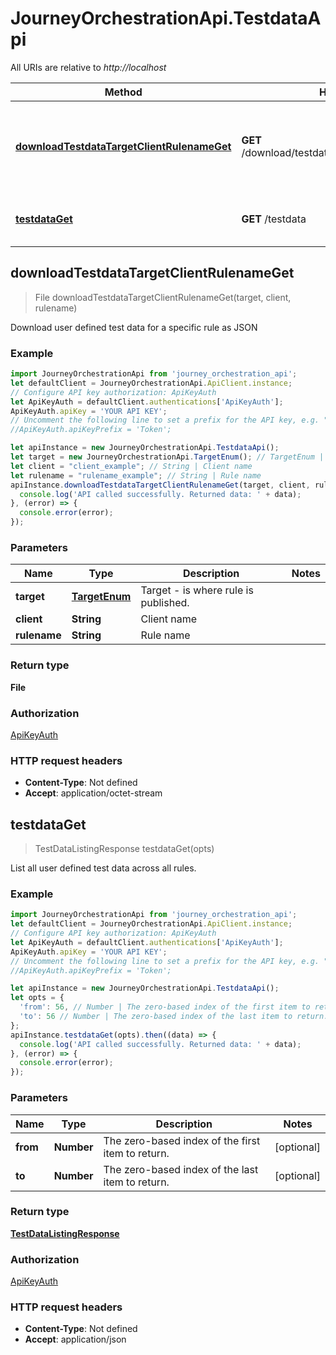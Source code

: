 # JourneyOrchestrationApi.TestdataApi

All URIs are relative to *http://localhost*

Method | HTTP request | Description
------------- | ------------- | -------------
[**downloadTestdataTargetClientRulenameGet**](TestdataApi.md#downloadTestdataTargetClientRulenameGet) | **GET** /download/testdata/{target}/{client}/{rulename} | Download user defined test data for a specific rule as JSON
[**testdataGet**](TestdataApi.md#testdataGet) | **GET** /testdata | List all user defined test data across all rules.



## downloadTestdataTargetClientRulenameGet

> File downloadTestdataTargetClientRulenameGet(target, client, rulename)

Download user defined test data for a specific rule as JSON

### Example

```javascript
import JourneyOrchestrationApi from 'journey_orchestration_api';
let defaultClient = JourneyOrchestrationApi.ApiClient.instance;
// Configure API key authorization: ApiKeyAuth
let ApiKeyAuth = defaultClient.authentications['ApiKeyAuth'];
ApiKeyAuth.apiKey = 'YOUR API KEY';
// Uncomment the following line to set a prefix for the API key, e.g. "Token" (defaults to null)
//ApiKeyAuth.apiKeyPrefix = 'Token';

let apiInstance = new JourneyOrchestrationApi.TestdataApi();
let target = new JourneyOrchestrationApi.TargetEnum(); // TargetEnum | Target - is where rule is published.
let client = "client_example"; // String | Client name
let rulename = "rulename_example"; // String | Rule name
apiInstance.downloadTestdataTargetClientRulenameGet(target, client, rulename).then((data) => {
  console.log('API called successfully. Returned data: ' + data);
}, (error) => {
  console.error(error);
});

```

### Parameters


Name | Type | Description  | Notes
------------- | ------------- | ------------- | -------------
 **target** | [**TargetEnum**](.md)| Target - is where rule is published. | 
 **client** | **String**| Client name | 
 **rulename** | **String**| Rule name | 

### Return type

**File**

### Authorization

[ApiKeyAuth](../README.md#ApiKeyAuth)

### HTTP request headers

- **Content-Type**: Not defined
- **Accept**: application/octet-stream


## testdataGet

> TestDataListingResponse testdataGet(opts)

List all user defined test data across all rules.

### Example

```javascript
import JourneyOrchestrationApi from 'journey_orchestration_api';
let defaultClient = JourneyOrchestrationApi.ApiClient.instance;
// Configure API key authorization: ApiKeyAuth
let ApiKeyAuth = defaultClient.authentications['ApiKeyAuth'];
ApiKeyAuth.apiKey = 'YOUR API KEY';
// Uncomment the following line to set a prefix for the API key, e.g. "Token" (defaults to null)
//ApiKeyAuth.apiKeyPrefix = 'Token';

let apiInstance = new JourneyOrchestrationApi.TestdataApi();
let opts = {
  'from': 56, // Number | The zero-based index of the first item to return.
  'to': 56 // Number | The zero-based index of the last item to return.
};
apiInstance.testdataGet(opts).then((data) => {
  console.log('API called successfully. Returned data: ' + data);
}, (error) => {
  console.error(error);
});

```

### Parameters


Name | Type | Description  | Notes
------------- | ------------- | ------------- | -------------
 **from** | **Number**| The zero-based index of the first item to return. | [optional] 
 **to** | **Number**| The zero-based index of the last item to return. | [optional] 

### Return type

[**TestDataListingResponse**](TestDataListingResponse.md)

### Authorization

[ApiKeyAuth](../README.md#ApiKeyAuth)

### HTTP request headers

- **Content-Type**: Not defined
- **Accept**: application/json

